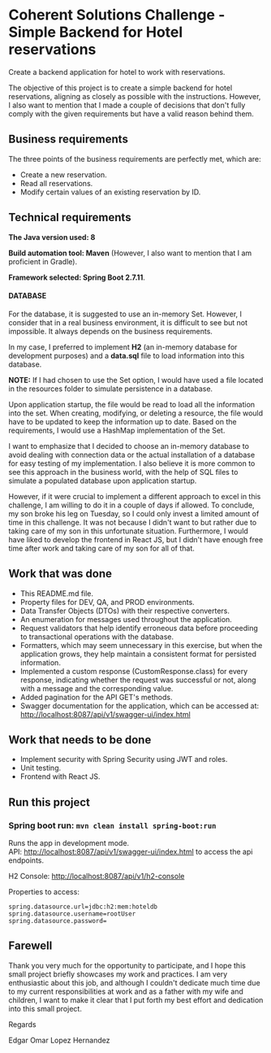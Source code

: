 # Coherent Solutions Challenge - Simple Backend for Hotel reservations
Create a backend application for hotel to work with reservations.

The objective of this project is to create a simple backend for hotel reservations, aligning as closely as possible with the instructions. However, I also want to mention that I made a couple of decisions that don't fully comply with the given requirements but have a valid reason behind them.

## Business requirements
The three points of the business requirements are perfectly met, which are:

- Create a new reservation.
- Read all reservations.
- Modify certain values of an existing reservation by ID.

## Technical requirements
**The Java version used: 8**

**Build automation tool: Maven** (However, I also want to mention that I am proficient in Gradle).

**Framework selected: Spring Boot 2.7.11**.

#### DATABASE

For the database, it is suggested to use an in-memory Set. However, I consider that in a real business environment, it is difficult to see but not impossible. It always depends on the business requirements. 

In my case, I preferred to implement **H2** (an in-memory database for development purposes) and a **data.sql** file to load information into this database.

**NOTE:** If I had chosen to use the Set<Reservation> option, I would have used a file located in the resources folder to simulate persistence in a database. 

Upon application startup, the file would be read to load all the information into the set. When creating, modifying, or deleting a resource, the file would have to be updated to keep the information up to date. Based on the requirements, I would use a HashMap implementation of the Set.

I want to emphasize that I decided to choose an in-memory database to avoid dealing with connection data or the actual installation of a database for easy testing of my implementation. I also believe it is more common to see this approach in the business world, with the help of SQL files to simulate a populated database upon application startup. 

However, if it were crucial to implement a different approach to excel in this challenge, I am willing to do it in a couple of days if allowed.
To conclude, my son broke his leg on Tuesday, so I could only invest a limited amount of time in this challenge. It was not because I didn't want to but rather due to taking care of my son in this unfortunate situation. Furthermore, I would have liked to develop the frontend in React JS, but I didn't have enough free time after work and taking care of my son for all of that.

## Work that was done

- This README.md file.
- Property files for DEV, QA, and PROD environments.
- Data Transfer Objects (DTOs) with their respective converters.
- An enumeration for messages used throughout the application.
- Request validators that help identify erroneous data before proceeding to transactional operations with the database.
- Formatters, which may seem unnecessary in this exercise, but when the application grows, they help maintain a consistent format for persisted information.
- Implemented a custom response (CustomResponse.class) for every response, indicating whether the request was successful or not, along with a message and the corresponding value.
- Added pagination for the API GET's methods.
- Swagger documentation for the application, which can be accessed at: [http://localhost:8087/api/v1/swagger-ui/index.html](http://localhost:8087/api/v1/swagger-ui/index.html)

## Work that needs to be done

- Implement security with Spring Security using JWT and roles.
- Unit testing.
- Frontend with React JS.

## Run this project

### Spring boot run: `mvn clean install spring-boot:run`
Runs the app in development mode.<br />
API: [http://localhost:8087/api/v1/swagger-ui/index.html](http://localhost:8087/api/v1/swagger-ui/index.html) to access the api endpoints.

H2 Console: [http://localhost:8087/api/v1/h2-console](http://localhost:8087/api/v1/h2-console)

Properties to access:
```
spring.datasource.url=jdbc:h2:mem:hoteldb
spring.datasource.username=rootUser
spring.datasource.password=
```

## Farewell
Thank you very much for the opportunity to participate, and I hope this small project briefly showcases my work and practices. I am very enthusiastic about this job, and although I couldn't dedicate much time due to my current responsibilities at work and as a father with my wife and children, I want to make it clear that I put forth my best effort and dedication into this small project.

Regards

Edgar Omar Lopez Hernandez

